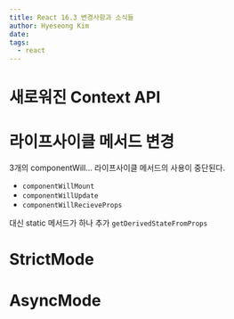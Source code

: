 ```yaml
---
title: React 16.3 변경사항과 소식들
author: Hyeseong Kim
date: 
tags:
  - react
---
```


# 새로워진 Context API

# 라이프사이클 메서드 변경
3개의 componentWill... 라이프사이클 메서드의 사용이 중단된다.
- `componentWillMount`
- `componentWillUpdate`
- `componentWillRecieveProps`

대신 static 메서드가 하나 추가 `getDerivedStateFromProps`

# StrictMode

# AsyncMode